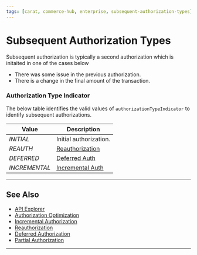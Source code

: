 ```yaml
---
tags: [carat, commerce-hub, enterprise, subsequent-authorization-types]
---
```



# Subsequent Authorization Types

Subsequent authorization is typically a second authorization which is initaited in one of the cases below

- There was some issue in the previous authorization.
- There is a change in the final amount of the transaction.

### Authorization Type Indicator

The below table identifies the valid values of `authorizationTypeIndicator` to identify subsequent authorizations.

| Value | Description |
| ----- | ----- |
| *INITIAL* | Initial authorization. |
| *REAUTH* | [Reauthorization](?path=docs/Resources/Guides/Authorizations/Re-Auth.md)|
| *DEFERRED* | [Deferred Auth](?path=docs/Resources/Guides/Authorizations/Deferred-Auth.md) |
| *INCREMENTAL* | [Incremental Auth](?path=docs/Resources/Guides/Authorizations/Incremental-Auth.md) |

---

## See Also

- [API Explorer](../api/?type=post&path=/payments/v1/charges)
- [Authorization Optimization](?path=docs/Resources/Guides/Authorizations/Auth-Optimization.md)
- [Incremental Authorization](?path=docs/Resources/Guides/Authorizations/Incremental-Auth.md)
- [Reauthorization](?path=docs/Resources/Guides/Authorizations/Re-Auth.md)
- [Deferred Authorization](?path=docs/Resources/Guides/Authorizations/Deferred-Auth.md)
- [Partial Authorization](?path=docs/Resources/Guides/Authorizations/Partial-Auth.md)
---
